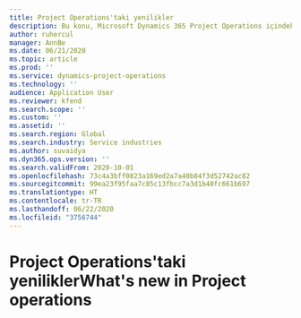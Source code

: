```yaml
---
title: Project Operations'taki yenilikler
description: Bu konu, Microsoft Dynamics 365 Project Operations içindeki yeni özellikler ve işlevler hakkında bilgi sağlar.
author: ruhercul
manager: AnnBe
ms.date: 06/21/2020
ms.topic: article
ms.prod: ''
ms.service: dynamics-project-operations
ms.technology: ''
audience: Application User
ms.reviewer: kfend
ms.search.scope: ''
ms.custom: ''
ms.assetid: ''
ms.search.region: Global
ms.search.industry: Service industries
ms.author: suvaidya
ms.dyn365.ops.version: ''
ms.search.validFrom: 2020-10-01
ms.openlocfilehash: 73c4a3bff0823a169ed2a7a40b84f3d52742ac82
ms.sourcegitcommit: 99ea23f95faa7c85c13fbcc7a3d1b40fc661b697
ms.translationtype: HT
ms.contentlocale: tr-TR
ms.lasthandoff: 06/22/2020
ms.locfileid: "3756744"
---
```

# <a name="whats-new-in-project-operations"></a><span data-ttu-id="70ec8-103">Project Operations'taki yenilikler</span><span class="sxs-lookup"><span data-stu-id="70ec8-103">What's new in Project operations</span></span>
